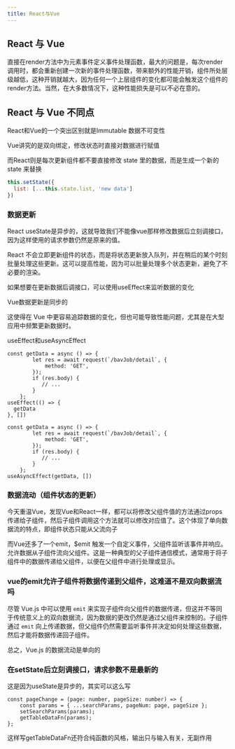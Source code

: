 ```yaml
---
title: React与Vue
---
```




## React 与 Vue

直接在render方法中为元素事件定义事件处理函数，最大的问题是，每次render调用时，都会重新创建一次新的事件处理函数，带来额外的性能开销，组件所处层级越低，这种开销就越大，因为任何一个上层组件的变化都可能会触发这个组件的render方法。当然，在大多数情况下，这种性能损失是可以不必在意的。



## React 与 Vue 不同点

React和Vue的一个突出区别就是Immutable 数据不可变性

Vue讲究的是双向绑定，修改状态时直接对数据进行赋值

而React则是每次更新组件都不要直接修改 state 里的数据，而是生成一个新的 state 来替换

```js
this.setState({
  list: [...this.state.list, 'new data']
})
```



### 数据更新

React useState是异步的，这就导致我们不能像vue那样修改数据后立刻调接口，因为这样使用的请求参数仍然是原来的值。

React 不会立即更新组件的状态，而是将状态更新放入队列，并在稍后的某个时刻批量处理这些更新。这可以提高性能，因为可以批量处理多个状态更新，避免了不必要的渲染。

如果想要在更新数据后调接口，可以使用useEffect来监听数据的变化



Vue数据更新是同步的

这使得在 Vue 中更容易追踪数据的变化，但也可能导致性能问题，尤其是在大型应用中频繁更新数据时。



useEffect和useAsyncEffect

```tsx
const getData = async () => {
        let res = await request(`/bavJob/detail`, {
            method: 'GET',
        });
        if (res.body) {
           // ...
        }
    };
useEffect(() => {
  getData
}, [])
```

```tsx
const getData = async () => {
        let res = await request(`/bavJob/detail`, {
            method: 'GET',
        });
        if (res.body) {
           // ...
        }
    };
useAsyncEffect(getData, [])
```

### 数据流动（组件状态的更新）

今天重温Vue，发现Vue和React一样，都可以将修改父组件值的方法通过props传递给子组件，然后子组件调用这个方法就可以修改对应值了。这个体现了单向数据流的特点，即组件状态只能从父流向子

而Vue还多了一个emit，$emit 触发一个自定义事件，父组件监听该事件并响应。允许数据从子组件流向父组件。这是一种典型的父子组件通信模式，通常用于将子组件中的数据传递给父组件，以便在父组件中进行处理或显示。

### vue的emit允许子组件将数据传递到父组件，这难道不是双向数据流吗

尽管 Vue.js 中可以使用 `emit` 来实现子组件向父组件的数据传递，但这并不等同于传统意义上的双向数据流，因为数据的更改仍然是通过父组件来控制的。子组件通过 `emit` 向上传递数据，但父组件仍然需要监听事件并决定如何处理这些数据，然后才能将数据传递回子组件。

总之，Vue.js 的数据流动是单向的



### 在setState后立刻调接口，请求参数不是最新的

这是因为useState是异步的，其实可以这么写

```tsx
const pageChange = (page: number, pageSize: number) => {
    const params = { ...searchParams, pageNum: page, pageSize };
    setSearchParams(params);
    getTableDataFn(params);
};
```

这样写getTableDataFn还符合纯函数的风格，输出只与输入有关，无副作用
